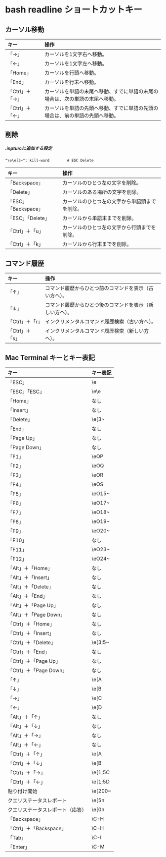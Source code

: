 # bash readline ショートカットキー

## カーソル移動

|キー|操作|
|:---|:---|
|「→」|カーソルを1文字右へ移動。|
|「←」|カーソルを1文字左へ移動。|
|「Home」|カーソルを行頭へ移動。|
|「End」|カーソルを行末へ移動。|
|「Ctrl」＋「→」|カーソルを単語の末尾へ移動、すでに単語の末尾の場合は、次の単語の末尾へ移動。|
|「Ctrl」＋「←」|カーソルを単語の先頭へ移動、すでに単語の先頭の場合は、前の単語の先頭へ移動。|

## 削除

##### .inpturcに追加する設定

	"\e\e[3~": kill-word		# ESC Delete

|キー|操作|
|:---|:---|
|「Backspace」|カーソルのひとつ左の文字を削除。|
|「Delete」|カーソルのある場所の文字を削除。|
|「ESC」「Backspace」|カーソルのひとつ左の文字から単語頭までを削除。|
|「ESC」「Delete」|カーソルから単語末までを削除。|
|「Ctrl」＋「u」|カーソルのひとつ左の文字から行頭までを削除。|
|「Ctrl」＋「k」|カーソルから行末までを削除。|

## コマンド履歴

|キー|操作|
|:---|:---|
|「↑」|コマンド履歴からひとつ前のコマンドを表示（古い方へ）。|
|「↓」|コマンド履歴からひとつ後のコマンドを表示（新しい方へ）。|
|「Ctrl」＋「r」|インクリメンタルコマンド履歴検索（古い方へ）。|
|「Ctrl」＋「s」|インクリメンタルコマンド履歴検索（新しい方へ）。|

## Mac Terminal キーとキー表記

|キー|キー表記|
|:---|:---|
|「ESC」|\e|
|「ESC」「ESC」|\e\e|
|「Home」|なし|
|「Insert」|なし|
|「Delete」|\e[3~|
|「End」|なし|
|「Page Up」|なし|
|「Page Down」|なし|
|「F1」|\eOP|
|「F2」|\eOQ|
|「F3」|\eOR|
|「F4」|\eOS|
|「F5」|\eO15~|
|「F6」|\eO17~|
|「F7」|\eO18~|
|「F8」|\eO19~|
|「F9」|\eO20~|
|「F10」|なし|
|「F11」|\eO23~|
|「F12」|\eO24~|
|「Alt」＋「Home」|なし|
|「Alt」＋「Insert」|なし|
|「Alt」＋「Delete」|なし|
|「Alt」＋「End」|なし|
|「Alt」＋「Page Up」|なし|
|「Alt」＋「Page Down」|なし|
|「Ctrl」＋「Home」|なし|
|「Ctrl」＋「Insert」|なし|
|「Ctrl」＋「Delete」|\e[3;5~|
|「Ctrl」＋「End」|なし|
|「Ctrl」＋「Page Up」|なし|
|「Ctrl」＋「Page Down」|なし|
|「↑」|\e[A|
|「↓」|\e[B|
|「→」|\e[C|
|「←」|\e[D|
|「Alt」＋「↑」|なし|
|「Alt」＋「↓」|なし|
|「Alt」＋「→」|なし|
|「Alt」＋「←」|なし|
|「Ctrl」＋「↑」|\e[A|
|「Ctrl」＋「↓」|\e[B|
|「Ctrl」＋「→」|\e[1;5C|
|「Ctrl」＋「←」|\e[1;5D|
|貼り付け開始|\e[200~|
|クエリステータスレポート|\e[5n|
|クエリステータスレポート（応答）|\e[0n|
|「Backspace」|\C-H|
|「Ctrl」＋「Backspace」|\C-H|
|「Tab」|\C-I|
|「Enter」|\C-M|
